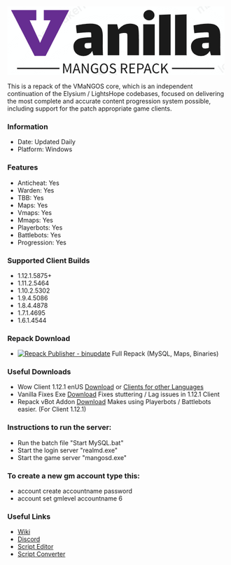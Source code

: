 ![VMRepack Logo](vmrepack.png)

This is a repack of the VMaNGOS core, which is an independent continuation of the Elysium / LightsHope 
codebases, focused on delivering the most complete and accurate content progression system possible, 
including support for the patch appropriate game clients.

### Information
- Date: Updated Daily
- Platform: Windows

### Features
- Anticheat:   Yes
- Warden:      Yes
- TBB:         Yes
- Maps:        Yes
- Vmaps:       Yes
- Mmaps:       Yes
- Playerbots:  Yes
- Battlebots:  Yes
- Progression: Yes

### Supported Client Builds
- 1.12.1.5875+
- 1.11.2.5464
- 1.10.2.5302
- 1.9.4.5086
- 1.8.4.4878
- 1.7.1.4695
- 1.6.1.4544

### Repack Download
- [![Repack Publisher - binupdate](https://github.com/cbunting99/vMangos-Repack/actions/workflows/repacker-afterbinrelease.yml/badge.svg)](https://github.com/cbunting99/vMangos-Repack/releases/tag/repack-latest) Full Repack (MySQL, Maps, Binaries)

### Useful Downloads
- Wow Client 1.12.1 enUS [Download](https://wowdl.net/client/World-of-Warcraft-1.12.1.5875-enUS) or [Clients for other Languages](https://wowdl.net)
- Vanilla Fixes Exe [Download](https://github.com/cbunting99/vanillafixes) Fixes stuttering / Lag issues in 1.12.1 Client
- Repack vBot Addon [Download](https://github.com/cbunting99/vBots) Makes using Playerbots / Battlebots easier. (For Client 1.12.1)

### Instructions to run the server:
- Run the batch file "Start MySQL.bat"
- Start the login server "realmd.exe"
- Start the game server "mangosd.exe"

### To create a new gm account type this:
- account create accountname password
- account set gmlevel accountname 6

### Useful Links
- [Wiki](https://github.com/vmangos/wiki)
- [Discord](https://discord.gg/x9a2jt7)
- [Script Editor](https://github.com/brotalnia/scripteditor)
- [Script Converter](https://github.com/vmangos/ScriptConverter)
